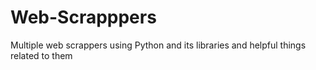 # Web-Scrapppers
Multiple web scrappers using Python and its libraries
and helpful things related to them
